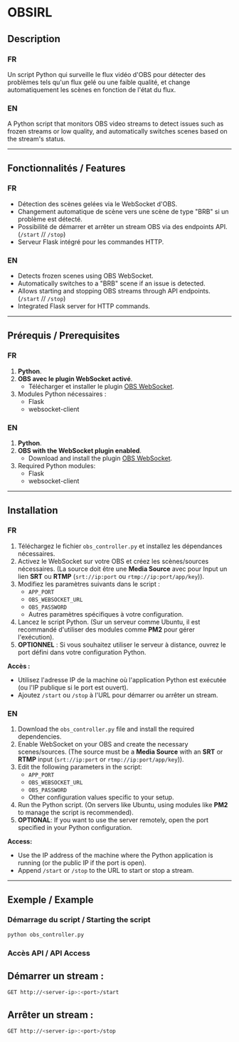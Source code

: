 # OBSIRL

## Description

### FR
Un script Python qui surveille le flux vidéo d'OBS pour détecter des problèmes tels qu'un flux gelé ou une faible qualité, et change automatiquement les scènes en fonction de l'état du flux.

### EN
A Python script that monitors OBS video streams to detect issues such as frozen streams or low quality, and automatically switches scenes based on the stream's status.

---

## Fonctionnalités / Features

### FR
- Détection des scènes gelées via le WebSocket d'OBS.
- Changement automatique de scène vers une scène de type "BRB" si un problème est détecté.
- Possibilité de démarrer et arrêter un stream OBS via des endpoints API. (`/start` // `/stop`)
- Serveur Flask intégré pour les commandes HTTP.

### EN
- Detects frozen scenes using OBS WebSocket.
- Automatically switches to a "BRB" scene if an issue is detected.
- Allows starting and stopping OBS streams through API endpoints. (`/start` // `/stop`)
- Integrated Flask server for HTTP commands.

---

## Prérequis / Prerequisites

### FR
1. **Python**.
2. **OBS avec le plugin WebSocket activé**.
   - Télécharger et installer le plugin [OBS WebSocket](https://github.com/obsproject/obs-websocket).
3. Modules Python nécessaires :
   - Flask
   - websocket-client

### EN
1. **Python**.
2. **OBS with the WebSocket plugin enabled**.
   - Download and install the plugin [OBS WebSocket](https://github.com/obsproject/obs-websocket).
3. Required Python modules:
   - Flask
   - websocket-client

---

## Installation

### FR
1. Téléchargez le fichier `obs_controller.py` et installez les dépendances nécessaires.
2. Activez le WebSocket sur votre OBS et créez les scènes/sources nécessaires. (La source doit être une **Media Source** avec pour Input un lien **SRT** ou **RTMP** (`srt://ip:port` ou `rtmp://ip:port/app/key`)).
3. Modifiez les paramètres suivants dans le script :
   - `APP_PORT`
   - `OBS_WEBSOCKET_URL`
   - `OBS_PASSWORD`
   - Autres paramètres spécifiques à votre configuration.
4. Lancez le script Python. (Sur un serveur comme Ubuntu, il est recommandé d'utiliser des modules comme **PM2** pour gérer l'exécution).
5. **OPTIONNEL** : Si vous souhaitez utiliser le serveur à distance, ouvrez le port défini dans votre configuration Python.

**Accès :**
- Utilisez l'adresse IP de la machine où l'application Python est exécutée (ou l'IP publique si le port est ouvert).
- Ajoutez `/start` ou `/stop` à l'URL pour démarrer ou arrêter un stream.

### EN
1. Download the `obs_controller.py` file and install the required dependencies.
2. Enable WebSocket on your OBS and create the necessary scenes/sources. (The source must be a **Media Source** with an **SRT** or **RTMP** input (`srt://ip:port` or `rtmp://ip:port/app/key`)).
3. Edit the following parameters in the script:
   - `APP_PORT`
   - `OBS_WEBSOCKET_URL`
   - `OBS_PASSWORD`
   - Other configuration values specific to your setup.
4. Run the Python script. (On servers like Ubuntu, using modules like **PM2** to manage the script is recommended).
5. **OPTIONAL**: If you want to use the server remotely, open the port specified in your Python configuration.

**Access:**
- Use the IP address of the machine where the Python application is running (or the public IP if the port is open).
- Append `/start` or `/stop` to the URL to start or stop a stream.

---

## Exemple / Example

### Démarrage du script / Starting the script
```bash
python obs_controller.py
```

### Accès API / API Access
## Démarrer un stream :
```bash
GET http://<server-ip>:<port>/start
```

## Arrêter un stream :
```bash
GET http://<server-ip>:<port>/stop
```
